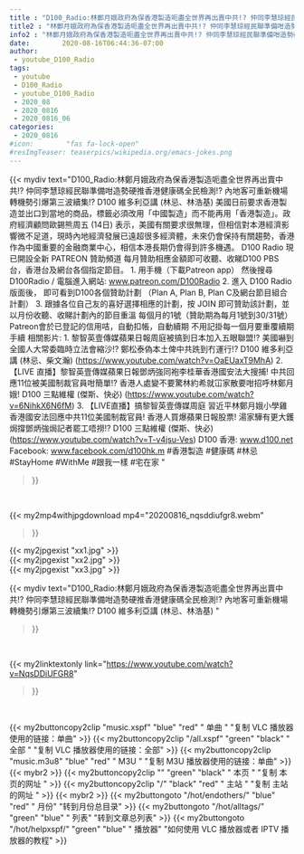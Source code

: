 ```yaml
---
title : "D100_Radio:林鄭月娥政府為保香港製造呃盡全世界再出賣中共!? 仲同李慧琼經民聯準備咁造勢硬推香港健康碼全民檢測!? 內地客可重新機場轉機勢引爆第三波續集!? D100 維多利亞講 (林忌、林浩基) "
title2 : "林鄭月娥政府為保香港製造呃盡全世界再出賣中共!? 仲同李慧琼經民聯準備咁造勢硬推香港健康碼全民檢測!? 內地客可重新機場轉機勢引爆第三波續集!? D100 維多利亞講 (林忌、林浩基) "
info2 : "林鄭月娥政府為保香港製造呃盡全世界再出賣中共!? 仲同李慧琼經民聯準備咁造勢硬推香港健康碼全民檢測!? 內地客可重新機場轉機勢引爆第三波續集!? D100 維多利亞講 (林忌、林浩基)    美國日前要求香港製造並出口到當地的商品，標籤必須改用「中國製造」而不能再用「香港製造」。政府經濟顧問歐錫熊周五 (14日) 表示，美國有關要求很無理，但相信對本港經濟影響微不足道，現時內地經濟發展已遠超很多經濟體，未來仍會保持有關趨勢，香港作為中國重要的金融商業中心，相信本港長期仍會得到許多機遇。    D100 Radio 現已開設全新 PATREON 贊助頻道  每月贊助相應金額即可收聽、收睇D100 PBS台，香港台及網台各個指定節目。    1. 用手機（下載Patreon app）  然後搜尋 D100Radio  / 電腦進入網站: www.patreon.com/D100Radio  2. 進入 D100 Radio 版面後，      即可看到D100各個贊助計劃 （Plan A, Plan B, Plan C及網台節目組合計劃）  3. 跟據各位自己友的喜好選擇相應的計劃，按 JOIN 即可贊助該計劃，並以月份收聽、收睇計劃內的節目重溫    每個月的1號（贊助期為每月1號到30/31號）  Patreon會於已登記的信用咭，自動扣帳，自動續期  不用記掛每一個月要重覆續期手續  相關影片: 1. 黎智英壹傳媒蘋果日報周庭被搞到日本加入五眼聯盟!? 美國嚇到全國人大常委臨時立法會縮沙!? 鄭松泰偽本土俾中共跣到冇運行!?  D100 維多利亞講 (林忌、柴文瀚) (https://www.youtube.com/watch?v=OaEUaxT9MhA) 2. 【LIVE 直播】黎智英壹傳媒蘋果日報鄧炳強同袍李桂華香港國安法大搜捕! 中共回應11位被美國制裁官員咁簡單!? 香港人處變不要驚林約希就冚家散要咁招呼林鄭月娥!  D100 三點維權 (傑斯、快必) (https://www.youtube.com/watch?v=6NihkX6N6fM) 3. 【LIVE直播】搞黎智英壹傳媒周庭 習近平林鄭月娥小學雞香港國安法回應中共11位美國制裁官員! 香港人買爆蘋果日報股票! 湯家驊有更大鑊焗撐鄧炳強焗記者罷工唔撈!? D100 三點維權 (傑斯、快必) (https://www.youtube.com/watch?v=T-v4jsu-Ves)  D100 香港: www.d100.net  Facebook: www.facebook.com/d100hk.m  #香港製造 #健康碼 #林忌 #StayHome #WithMe #跟我一樣 #宅在家 "
date:        2020-08-16T06:44:36-07:00
author:
 - youtube_D100_Radio
tags:
 - youtube
 - D100_Radio
 - youtube_D100_Radio
 - 2020_08
 - 2020_0816
 - 2020_0816_06
categories:
 - 2020_0816
#icon:        "fas fa-lock-open"
#resImgTeaser: teaserpics/wikipedia.org/emacs-jokes.png
---
```


{{< mydiv text="D100_Radio:林鄭月娥政府為保香港製造呃盡全世界再出賣中共!? 仲同李慧琼經民聯準備咁造勢硬推香港健康碼全民檢測!? 內地客可重新機場轉機勢引爆第三波續集!? D100 維多利亞講 (林忌、林浩基)    美國日前要求香港製造並出口到當地的商品，標籤必須改用「中國製造」而不能再用「香港製造」。政府經濟顧問歐錫熊周五 (14日) 表示，美國有關要求很無理，但相信對本港經濟影響微不足道，現時內地經濟發展已遠超很多經濟體，未來仍會保持有關趨勢，香港作為中國重要的金融商業中心，相信本港長期仍會得到許多機遇。    D100 Radio 現已開設全新 PATREON 贊助頻道  每月贊助相應金額即可收聽、收睇D100 PBS台，香港台及網台各個指定節目。    1. 用手機（下載Patreon app）  然後搜尋 D100Radio  / 電腦進入網站: www.patreon.com/D100Radio  2. 進入 D100 Radio 版面後，      即可看到D100各個贊助計劃 （Plan A, Plan B, Plan C及網台節目組合計劃）  3. 跟據各位自己友的喜好選擇相應的計劃，按 JOIN 即可贊助該計劃，並以月份收聽、收睇計劃內的節目重溫    每個月的1號（贊助期為每月1號到30/31號）  Patreon會於已登記的信用咭，自動扣帳，自動續期  不用記掛每一個月要重覆續期手續  相關影片: 1. 黎智英壹傳媒蘋果日報周庭被搞到日本加入五眼聯盟!? 美國嚇到全國人大常委臨時立法會縮沙!? 鄭松泰偽本土俾中共跣到冇運行!?  D100 維多利亞講 (林忌、柴文瀚) (https://www.youtube.com/watch?v=OaEUaxT9MhA) 2. 【LIVE 直播】黎智英壹傳媒蘋果日報鄧炳強同袍李桂華香港國安法大搜捕! 中共回應11位被美國制裁官員咁簡單!? 香港人處變不要驚林約希就冚家散要咁招呼林鄭月娥!  D100 三點維權 (傑斯、快必) (https://www.youtube.com/watch?v=6NihkX6N6fM) 3. 【LIVE直播】搞黎智英壹傳媒周庭 習近平林鄭月娥小學雞香港國安法回應中共11位美國制裁官員! 香港人買爆蘋果日報股票! 湯家驊有更大鑊焗撐鄧炳強焗記者罷工唔撈!? D100 三點維權 (傑斯、快必) (https://www.youtube.com/watch?v=T-v4jsu-Ves)  D100 香港: www.d100.net  Facebook: www.facebook.com/d100hk.m  #香港製造 #健康碼 #林忌 #StayHome #WithMe #跟我一樣 #宅在家 "
>}}
<br>


{{< my2mp4withjpgdownload mp4="20200816_nqsddiufgr8.webm"
>}}

{{< my2jpgexist "xx1.jpg" >}}<br>
{{< my2jpgexist "xx2.jpg" >}}<br>
{{< my2jpgexist "xx3.jpg" >}}<br>



{{< mydiv text="D100_Radio:林鄭月娥政府為保香港製造呃盡全世界再出賣中共!? 仲同李慧琼經民聯準備咁造勢硬推香港健康碼全民檢測!? 內地客可重新機場轉機勢引爆第三波續集!? D100 維多利亞講 (林忌、林浩基) "
>}}
<br>

{{< my2linktextonly link="https://www.youtube.com/watch?v=NqsDDiUFGR8"
>}}


<br>

{{< my2buttoncopy2clip "music.xspf"        "blue"   "red"    " 单曲 "  "复制 VLC 播放器使用的链接：单曲" >}} {{< my2buttoncopy2clip "/all.xspf"         "green"  "black"  " 全部 "  "复制 VLC 播放器使用的链接：全部" >}} {{< my2buttoncopy2clip "music.m3u8"        "blue"   "red"    " M3U  "    "复制 M3U 播放器使用的链接：单曲" >}} {{< mybr2 >}} {{< my2buttoncopy2clip ""                  "green"  "black"  " 本页 "    "复制 本页的网址 " >}} {{< my2buttoncopy2clip "/"                 "black"  "red"    " 主站 "    "复制 主站的网址 " >}} {{< mybr2 >}} {{< my2buttongoto      "/hot/endothers/"   "blue"   "red"    " 月份"   "转到月份总目录" >}} {{< my2buttongoto      "/hot/alltags/"     "green"  "blue"   " 列表"   "转到文章总列表" >}} {{< my2buttongoto      "/hot/helpxspf/"    "green"  "blue"   " 播放器" "如何使用 VLC 播放器或者 IPTV 播放器的教程" >}} 

